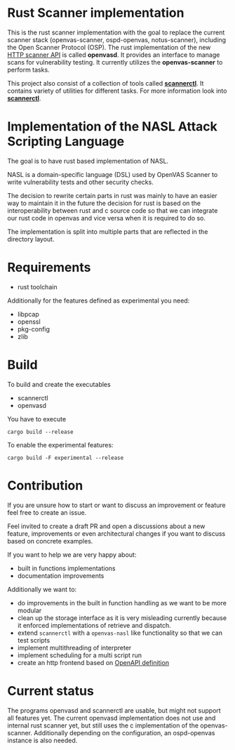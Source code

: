 # Rust Scanner implementation

This is the rust scanner implementation with the goal to replace the current scanner stack
(openvas-scanner, ospd-openvas, notus-scanner), including the Open Scanner Protocol (OSP). The rust implementation of the new [HTTP scanner API](https://greenbone.github.io/scanner-api/) is called
**openvasd**. It provides an interface to manage scans for vulnerability testing. It currently utilizes the **openvas-scanner** to perform tasks.

This project also consist of a collection of tools called [**scannerctl**](scannerctl/README.md). It contains variety of utilities for different tasks. For more information look into [**scannerctl**](scannerctl/README.md).


# Implementation of the NASL Attack Scripting Language

The goal is to have rust based implementation of NASL.

NASL is a domain-specific language (DSL) used by OpenVAS Scanner to write vulnerability tests and other security checks.

The decision to rewrite certain parts in rust was mainly to have an easier way to maintain it in the future the decision for rust is based on the interoperability between rust and c source code so that we can integrate our rust code in openvas and vice versa when it is required to do so.

The implementation is split into multiple parts that are reflected in the directory layout.


# Requirements

- rust toolchain

Additionally for the features defined as experimental you need:

- libpcap
- openssl
- pkg-config
- zlib

# Build

To build and create the executables

- scannerctl
- openvasd

You have to execute
```
cargo build --release
```

To enable the experimental features:

```
cargo build -F experimental --release
```

# Contribution

If you are unsure how to start or want to discuss an improvement or feature feel free to create an issue.

Feel invited to create a draft PR and open a discussions about a new feature, improvements or even architectural changes if you want to discuss based on concrete examples.

If you want to help we are very happy about:

- built in functions implementations
- documentation improvements

Additionally we want to:

- do improvements in the built in function handling as we want to be more modular
- clean up the storage interface as it is very misleading currently because it enforced implementations of retrieve and dispatch.
- extend `scannerctl` with a `openvas-nasl` like functionality so that we can test scripts
- implement multithreading of interpreter
- implement scheduling for a multi script run
- create an http frontend based on [OpenAPI definition](./doc/openapi.yml)

# Current status

The programs openvasd and scannerctl are usable, but might not support all features yet. The current openvasd implementation does not use and internal rust scanner yet, but still uses the c implementation of the openvas-scanner. Additionally depending on the configuration, an ospd-openvas instance is also needed.
